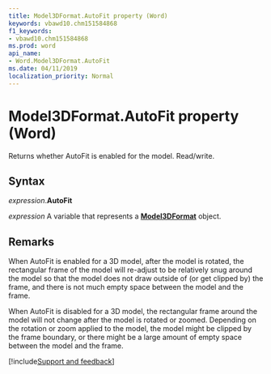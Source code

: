 ```yaml
---
title: Model3DFormat.AutoFit property (Word)
keywords: vbawd10.chm151584868
f1_keywords:
- vbawd10.chm151584868
ms.prod: word
api_name:
- Word.Model3DFormat.AutoFit
ms.date: 04/11/2019
localization_priority: Normal
---
```



# Model3DFormat.AutoFit property (Word)

Returns whether AutoFit is enabled for the model. Read/write.

## Syntax

_expression_.**AutoFit**

_expression_ A variable that represents a **[Model3DFormat](Word.Model3DFormat.md)** object.


## Remarks

When AutoFit is enabled for a 3D model, after the model is rotated, the rectangular frame of the model will re-adjust to be relatively snug around the model so that the model does not draw outside of (or get clipped by) the frame, and there is not much empty space between the model and the frame.

When AutoFit is disabled for a 3D model, the rectangular frame around the model will not change after the model is rotated or zoomed. Depending on the rotation or zoom applied to the model, the model might be clipped by the frame boundary, or there might be a large amount of empty space between the model and the frame.




[!include[Support and feedback](~/includes/feedback-boilerplate.md)]